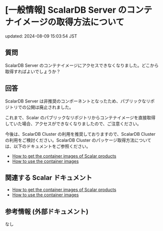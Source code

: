 # [一般情報] ScalarDB Server のコンテナイメージの取得方法について

updated: 2024-08-09 15:03:54 JST

## 質問

ScalarDB Server
のコンテナイメージにアクセスできなくなりました。どこから取得すればよいでしょうか？

## 回答

ScalarDB Server
は非推奨のコンポーネントとなったため、パブリックなリポジトリでの公開は廃止されました。

これまで、Scalar
のパブリックなリポジトリからコンテナイメージを直接取得していた場合、アクセスができなくなりましたので、ご注意ください。

今後は、ScalarDB Cluster の利用を推奨しておりますので、ScalarDB Cluster
の利用をご検討ください。ScalarDB Cluster
のパッケージ取得方法については、以下のドキュメントをご参照ください。

-   [How to get the container images of Scalar
    products](https://scalardb.scalar-labs.com/docs/latest/scalar-kubernetes/HowToGetContainerImages)
-   [How to use the container
    images](https://scalardb.scalar-labs.com/docs/latest/scalar-kubernetes/HowToUseContainerImages)

## 関連する Scalar ドキュメント

-   [How to get the container images of Scalar
    products](https://scalardb.scalar-labs.com/docs/latest/scalar-kubernetes/HowToGetContainerImages)
-   [How to use the container
    images](https://scalardb.scalar-labs.com/docs/latest/scalar-kubernetes/HowToUseContainerImages)

## 参考情報 (外部ドキュメント)

なし
